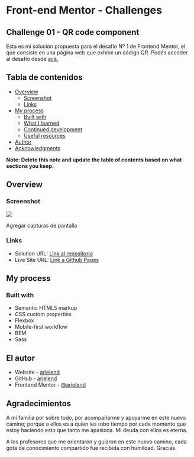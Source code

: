 # Front-end Mentor - Challenges
## Challenge 01 - QR code component

Esta es mi solución propuesta para el desafío Nº 1 de Frontend Mentor, el que consiste en una página web que exhibe un código QR. Podés acceder al desafío desde [acá.](https://www.frontendmentor.io/challenges/qr-code-component-iux_sIO_H)


## Tabla de contenidos

- [Overview](#overview)
  - [Screenshot](#screenshot)
  - [Links](#links)
- [My process](#my-process)
  - [Built with](#built-with)
  - [What I learned](#what-i-learned)
  - [Continued development](#continued-development)
  - [Useful resources](#useful-resources)
- [Author](#author)
- [Acknowledgments](#acknowledgments)

**Note: Delete this note and update the table of contents based on what sections you keep.**

## Overview

### Screenshot

![](./screenshot.jpg)

Agregar capturas de pantalla


### Links

- Solution URL: [Link al repositorio](https://github.com/arielend/front-mentor-challenge01-QR.git)
- Live Site URL: [Link a Github Pages](https://arielend.github.io/front-mentor-challenge01-QR/)


## My process

### Built with

- Semantic HTML5 markup
- CSS custom properties
- Flexbox
- Mobile-first workflow
- BEM
- Sass


## El autor

- Website - [arielend](https://www.your-site.com)
- GitHub - [arielend](https://github.com/arielend)
- Frontend Mentor - [@arielend](https://www.frontendmentor.io/profile/arielend)


## Agradecimientos

A mi familia por sobre todo, por acompañarme y apoyarme en este nuevo camino; porque a ellos es a quien les robo tiempo por cada momento que estoy haciendo esto que tanto me apasiona. Mi deuda con ellos es eterna.

A los profesores que me orientaron y guiaron en este nuevo camino, cada gota de conocimiento compartido fue recibida con humildad. Gracias.
